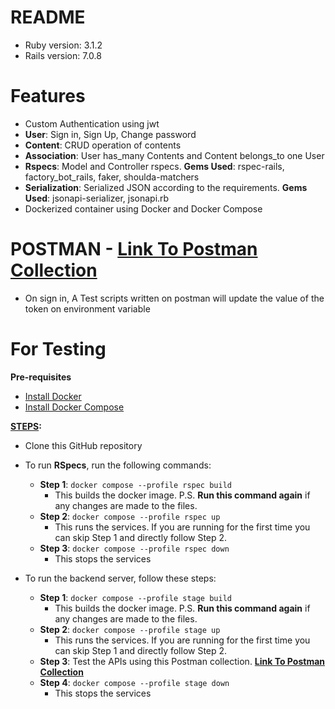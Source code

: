 # README

* Ruby version: 3.1.2
* Rails version: 7.0.8

# Features

  * Custom Authentication using jwt
  * **User**: Sign in, Sign Up, Change password
  * **Content**: CRUD operation of contents
  * **Association**: User has_many Contents and Content belongs_to one User
  * **Rspecs**: Model and Controller rspecs. **Gems Used**: rspec-rails, factory_bot_rails, faker, shoulda-matchers
  * **Serialization**: Serialized JSON according to the requirements. **Gems Used**: jsonapi-serializer, jsonapi.rb
  * Dockerized container using Docker and Docker Compose

    
# POSTMAN - [Link To Postman Collection](https://www.postman.com/solar-escape-848590/workspace/assessment/collection/17707547-58460d14-61a5-4ae3-9444-a8e97555e3d7?action=share&creator=17707547&active-environment=17707547-d38a0fd1-6ce0-4a7d-98c8-357b6c9004be)
* On sign in, A Test scripts written on postman will update the value of the token on environment variable


# For Testing
**Pre-requisites**
- [Install Docker](https://www.digitalocean.com/community/tutorials/how-to-install-and-use-docker-on-ubuntu-20-04)
- [Install Docker Compose](https://www.digitalocean.com/community/tutorials/how-to-install-and-use-docker-compose-on-ubuntu-20-04)

**<ins>STEPS</ins>:**
* Clone this GitHub repository
* To run **RSpecs**, run the following commands:
  - **Step 1**: `docker compose --profile rspec build`
    - This builds the docker image. P.S. **Run this command again** if any changes are made to the files.
  - **Step 2**: `docker compose --profile rspec up`
    - This runs the services. If you are running for the first time you can skip Step 1 and directly follow Step 2.
  - **Step 3**: `docker compose --profile rspec down`
    - This stops the services

* To run the backend server, follow these steps:
  - **Step 1**: `docker compose --profile stage build`
    - This builds the docker image. P.S. **Run this command again** if any changes are made to the files.
  - **Step 2**: `docker compose --profile stage up`
    - This runs the services. If you are running for the first time you can skip Step 1 and directly follow Step 2.
  - **Step 3**: Test the APIs using this Postman collection. **[Link To Postman Collection](https://www.postman.com/solar-escape-848590/workspace/assessment/collection/17707547-58460d14-61a5-4ae3-9444-a8e97555e3d7?action=share&creator=17707547&active-environment=17707547-d38a0fd1-6ce0-4a7d-98c8-357b6c9004be)**
  - **Step 4**: `docker compose --profile stage down`
    - This stops the services
